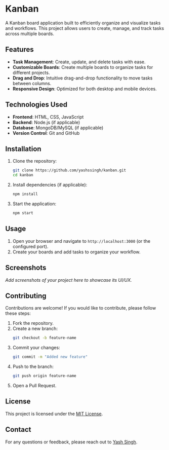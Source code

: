 
# Kanban

A Kanban board application built to efficiently organize and visualize tasks and workflows. This project allows users to create, manage, and track tasks across multiple boards.

## Features

- **Task Management**: Create, update, and delete tasks with ease.
- **Customizable Boards**: Create multiple boards to organize tasks for different projects.
- **Drag and Drop**: Intuitive drag-and-drop functionality to move tasks between columns.
- **Responsive Design**: Optimized for both desktop and mobile devices.

## Technologies Used

- **Frontend**: HTML, CSS, JavaScript
- **Backend**: Node.js (if applicable)
- **Database**: MongoDB/MySQL (if applicable)
- **Version Control**: Git and GitHub

## Installation

1. Clone the repository:
   ```bash
   git clone https://github.com/yashssingh/kanban.git
   cd kanban
   ```
2. Install dependencies (if applicable):
   ```bash
   npm install
   ```
3. Start the application:
   ```bash
   npm start
   ```

## Usage

1. Open your browser and navigate to `http://localhost:3000` (or the configured port).
2. Create your boards and add tasks to organize your workflow.

## Screenshots

_Add screenshots of your project here to showcase its UI/UX._

## Contributing

Contributions are welcome! If you would like to contribute, please follow these steps:
1. Fork the repository.
2. Create a new branch:
   ```bash
   git checkout -b feature-name
   ```
3. Commit your changes:
   ```bash
   git commit -m "Added new feature"
   ```
4. Push to the branch:
   ```bash
   git push origin feature-name
   ```
5. Open a Pull Request.

## License

This project is licensed under the [MIT License](LICENSE).

## Contact

For any questions or feedback, please reach out to [Yash Singh](https://github.com/yashssingh).
